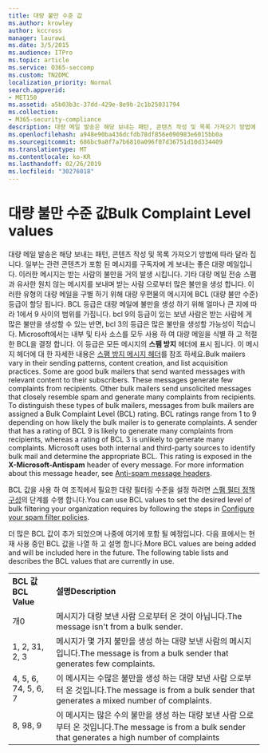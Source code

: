 ```yaml
---
title: 대량 불만 수준 값
ms.author: krowley
author: kccross
manager: laurawi
ms.date: 3/5/2015
ms.audience: ITPro
ms.topic: article
ms.service: O365-seccomp
ms.custom: TN2DMC
localization_priority: Normal
search.appverid:
- MET150
ms.assetid: a5b03b3c-37dd-429e-8e9b-2c1b25031794
ms.collection:
- M365-security-compliance
description: 대량 메일 발송은 해당 보내는 패턴, 콘텐츠 작성 및 목록 가져오기 방법에 따라 달라 집니다. 일부는 관련 콘텐츠가 포함 된 메시지를 구독자에 게 보내는 좋은 대량 메일입니다. 이러한 메시지는 받는 사람의 불만을 거의 발생 시킵니다. 기타 대량 메일 전송 스팸과 유사한 원치 않는 메시지를 보내며 받는 사람 으로부터 많은 불만을 생성 합니다. 이러한 유형의 대량 메일을 구별 하기 위해 대량 우편물의 메시지에 BCL (대량 불만 수준) 등급이 할당 됩니다. BCL 등급은 대량 메일에 불만을 생성 하기 위해 얼마나 큰 지에 따라 1에서 9 사이의 범위를 가집니다. bcl 9의 등급이 있는 보낸 사람은 받는 사람에 게 많은 불만을 생성할 수 있는 반면, bcl 3의 등급은 많은 불만을 생성할 가능성이 적습니다. Microsoft에서는 내부 및 타사 소스를 모두 사용 하 여 대량 메일을 식별 하 고 적절 한 BCL을 결정 합니다. 이 등급은 모든 메시지의 스팸 방지 헤더에 표시 됩니다. 이 메시지 헤더에 대 한 자세한 내용은 스팸 방지 메시지 헤더를 참조 하세요.
ms.openlocfilehash: a948e90ba436dcfdb78df856e090983e6015bb0a
ms.sourcegitcommit: 686bc9a8f7a7b6810a096f07d36751d10d334409
ms.translationtype: MT
ms.contentlocale: ko-KR
ms.lasthandoff: 02/26/2019
ms.locfileid: "30276018"
---
```

# <a name="bulk-complaint-level-values"></a><span data-ttu-id="2ed44-112">대량 불만 수준 값</span><span class="sxs-lookup"><span data-stu-id="2ed44-112">Bulk Complaint Level values</span></span>

<span data-ttu-id="2ed44-p102">대량 메일 발송은 해당 보내는 패턴, 콘텐츠 작성 및 목록 가져오기 방법에 따라 달라 집니다. 일부는 관련 콘텐츠가 포함 된 메시지를 구독자에 게 보내는 좋은 대량 메일입니다. 이러한 메시지는 받는 사람의 불만을 거의 발생 시킵니다. 기타 대량 메일 전송 스팸과 유사한 원치 않는 메시지를 보내며 받는 사람 으로부터 많은 불만을 생성 합니다. 이러한 유형의 대량 메일을 구별 하기 위해 대량 우편물의 메시지에 BCL (대량 불만 수준) 등급이 할당 됩니다. BCL 등급은 대량 메일에 불만을 생성 하기 위해 얼마나 큰 지에 따라 1에서 9 사이의 범위를 가집니다. bcl 9의 등급이 있는 보낸 사람은 받는 사람에 게 많은 불만을 생성할 수 있는 반면, bcl 3의 등급은 많은 불만을 생성할 가능성이 적습니다. Microsoft에서는 내부 및 타사 소스를 모두 사용 하 여 대량 메일을 식별 하 고 적절 한 BCL을 결정 합니다. 이 등급은 모든 메시지의 **스팸 방지** 헤더에 표시 됩니다. 이 메시지 헤더에 대 한 자세한 내용은 [스팸 방지 메시지 헤더](anti-spam-message-headers.md)를 참조 하세요.</span><span class="sxs-lookup"><span data-stu-id="2ed44-p102">Bulk mailers vary in their sending patterns, content creation, and list acquisition practices. Some are good bulk mailers that send wanted messages with relevant content to their subscribers. These messages generate few complaints from recipients. Other bulk mailers send unsolicited messages that closely resemble spam and generate many complaints from recipients. To distinguish these types of bulk mailers, messages from bulk mailers are assigned a Bulk Complaint Level (BCL) rating. BCL ratings range from 1 to 9 depending on how likely the bulk mailer is to generate complaints. A sender that has a rating of BCL 9 is likely to generate many complaints from recipients, whereas a rating of BCL 3 is unlikely to generate many complaints. Microsoft uses both internal and third-party sources to identify bulk mail and determine the appropriate BCL. This rating is exposed in the **X-Microsoft-Antispam** header of every message. For more information about this message header, see [Anti-spam message headers](anti-spam-message-headers.md).</span></span> 
  
<span data-ttu-id="2ed44-123">BCL 값을 사용 하 여 조직에서 필요한 대량 필터링 수준을 설정 하려면 [스팸 필터 정책 구성](configure-your-spam-filter-policies.md)의 단계를 수행 합니다.</span><span class="sxs-lookup"><span data-stu-id="2ed44-123">You can use BCL values to set the desired level of bulk filtering your organization requires by following the steps in [Configure your spam filter policies](configure-your-spam-filter-policies.md).</span></span>
  
<span data-ttu-id="2ed44-p103">더 많은 BCL 값이 추가 되었으며 나중에 여기에 포함 될 예정입니다. 다음 표에서는 현재 사용 중인 BCL 값을 나열 하 고 설명 합니다.</span><span class="sxs-lookup"><span data-stu-id="2ed44-p103">More BCL values are being added and will be included here in the future. The following table lists and describes the BCL values that are currently in use.</span></span>
  
|||
|:-----|:-----|
|<span data-ttu-id="2ed44-126">**BCL 값**</span><span class="sxs-lookup"><span data-stu-id="2ed44-126">**BCL Value**</span></span> <br/> |<span data-ttu-id="2ed44-127">**설명**</span><span class="sxs-lookup"><span data-stu-id="2ed44-127">**Description**</span></span> <br/> |
|<span data-ttu-id="2ed44-128">개</span><span class="sxs-lookup"><span data-stu-id="2ed44-128">0</span></span>  <br/> |<span data-ttu-id="2ed44-129">메시지가 대량 보낸 사람 으로부터 온 것이 아닙니다.</span><span class="sxs-lookup"><span data-stu-id="2ed44-129">The message isn't from a bulk sender.</span></span>  <br/> |
|<span data-ttu-id="2ed44-130">1, 2, 3</span><span class="sxs-lookup"><span data-stu-id="2ed44-130">1, 2, 3</span></span>  <br/> |<span data-ttu-id="2ed44-131">메시지가 몇 가지 불만을 생성 하는 대량 보낸 사람의 메시지입니다.</span><span class="sxs-lookup"><span data-stu-id="2ed44-131">The message is from a bulk sender that generates few complaints.</span></span>  <br/> |
|<span data-ttu-id="2ed44-132">4, 5, 6, 7</span><span class="sxs-lookup"><span data-stu-id="2ed44-132">4, 5, 6, 7</span></span>  <br/> |<span data-ttu-id="2ed44-133">이 메시지는 수많은 불만을 생성 하는 대량 보낸 사람 으로부터 온 것입니다.</span><span class="sxs-lookup"><span data-stu-id="2ed44-133">The message is from a bulk sender that generates a mixed number of complaints.</span></span>  <br/> |
|<span data-ttu-id="2ed44-134">8, 9</span><span class="sxs-lookup"><span data-stu-id="2ed44-134">8, 9</span></span>  <br/> |<span data-ttu-id="2ed44-135">이 메시지는 많은 수의 불만을 생성 하는 대량 보낸 사람 으로부터 온 것입니다.</span><span class="sxs-lookup"><span data-stu-id="2ed44-135">The message is from a bulk sender that generates a high number of complaints</span></span>  <br/> |
   

